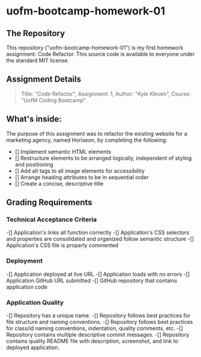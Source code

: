 # uofm-bootcamp-homework-01

## The Repository
This repository ("uofm-bootcamp-homework-01") is my first homework assignment: Code Refactor. This source code is available to everyone under the standard MIT license.

## Assignment Details
>    Title: "Code Refactor",
>    Assignment: 1,
>    Author: "Kyle Kleven",
>    Course: "UofM Coding Bootcamp"

## What's inside:
The purpose of this assignment was to refactor the existing website for a marketing agency, named Horiseon, by completing the following:
- [] Implement semantic HTML elements
- [] Restructure elements to be arranged logically, independent of styling and positioning
- [] Add alt tags to all image elements for accessibility
- [] Arrange heading attributes to be in sequential order
- [] Create a concise, descriptive title

## Grading Requirements 
### Technical Acceptance Criteria
-[] Application's links all function correctly
-[] Application's CSS selectors and properties are consolidated and organized follow semantic structure
-[] Application's CSS file is properly commented

### Deployment
-[] Application deployed at live URL
-[] Application loads with no errors
-[] Application GitHub URL submitted
-[] GitHub repository that contains application code

### Application Quality
-[] Repository has a unique name.
-[] Repository follows best practices for file structure and naming conventions.
-[] Repository follows best practices for class/id naming conventions, indentation, quality comments, etc.
-[] Repository contains multiple descriptive commit messages.
-[] Repository contains quality README file with description, screenshot, and link to deployed application.
